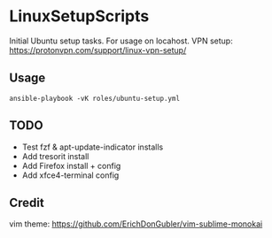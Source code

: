 # LinuxSetupScripts
Initial Ubuntu setup tasks.
For usage on locahost.
VPN setup: https://protonvpn.com/support/linux-vpn-setup/

## Usage
```ansible-playbook -vK roles/ubuntu-setup.yml```

## TODO
- Test fzf & apt-update-indicator installs
- Add tresorit install
- Add Firefox install + config
- Add xfce4-terminal config

## Credit
vim theme: https://github.com/ErichDonGubler/vim-sublime-monokai
